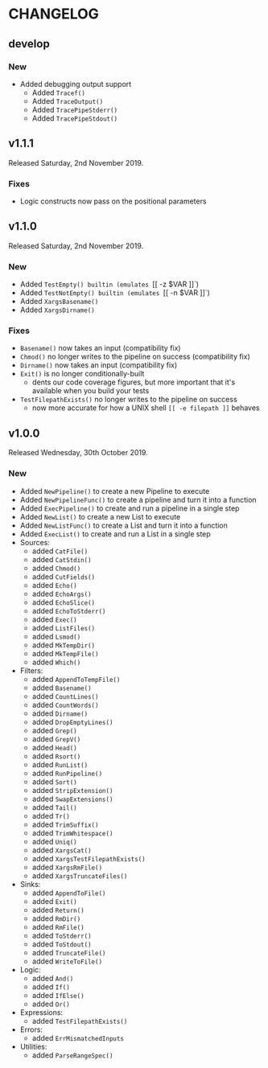 # CHANGELOG

## develop

### New

* Added debugging output support
  - Added `Tracef()`
  - Added `TraceOutput()`
  - Added `TracePipeStderr()`
  - Added `TracePipeStdout()`

## v1.1.1

Released Saturday, 2nd November 2019.

### Fixes

* Logic constructs now pass on the positional parameters

## v1.1.0

Released Saturday, 2nd November 2019.

### New

* Added `TestEmpty() builtin (emulates `[[ -z $VAR ]]`)
* Added `TestNotEmpty() builtin (emulates `[[ -n $VAR ]]`)
* Added `XargsBasename()`
* Added `XargsDirname()`

### Fixes

* `Basename()` now takes an input (compatibility fix)
* `Chmod()` no longer writes to the pipeline on success (compatibility fix)
* `Dirname()` now takes an input (compatibility fix)
* `Exit()` is no longer conditionally-built
  - dents our code coverage figures, but more important that it's available when you build your tests
* `TestFilepathExists()` no longer writes to the pipeline on success
  - now more accurate for how a UNIX shell `[[ -e filepath ]]` behaves

## v1.0.0

Released Wednesday, 30th October 2019.

### New

* Added `NewPipeline()` to create a new Pipeline to execute
* Added `NewPipelineFunc()` to create a pipeline and turn it into a function
* Added `ExecPipeline()` to create and run a pipeline in a single step
* Added `NewList()` to create a new List to execute
* Added `NewListFunc()` to create a List and turn it into a function
* Added `ExecList()` to create and run a List in a single step
* Sources:
  - added `CatFile()`
  - added `CatStdin()`
  - added `Chmod()`
  - added `CutFields()`
  - added `Echo()`
  - added `EchoArgs()`
  - added `EchoSlice()`
  - added `EchoToStderr()`
  - added `Exec()`
  - added `ListFiles()`
  - added `Lsmod()`
  - added `MkTempDir()`
  - added `MkTempFile()`
  - added `Which()`
* Filters:
  - added `AppendToTempFile()`
  - added `Basename()`
  - added `CountLines()`
  - added `CountWords()`
  - added `Dirname()`
  - added `DropEmptyLines()`
  - added `Grep()`
  - added `GrepV()`
  - added `Head()`
  - added `Rsort()`
  - added `RunList()`
  - added `RunPipeline()`
  - added `Sort()`
  - added `StripExtension()`
  - added `SwapExtensions()`
  - added `Tail()`
  - added `Tr()`
  - added `TrimSuffix()`
  - added `TrimWhitespace()`
  - added `Uniq()`
  - added `XargsCat()`
  - added `XargsTestFilepathExists()`
  - added `XargsRmFile()`
  - added `XargsTruncateFiles()`
* Sinks:
  - added `AppendToFile()`
  - added `Exit()`
  - added `Return()`
  - added `RmDir()`
  - added `RmFile()`
  - added `ToStderr()`
  - added `ToStdout()`
  - added `TruncateFile()`
  - added `WriteToFile()`
* Logic:
  - added `And()`
  - added `If()`
  - added `IfElse()`
  - added `Or()`
* Expressions:
  - added `TestFilepathExists()`
* Errors:
  - added `ErrMismatchedInputs`
* Utilities:
  - added `ParseRangeSpec()`